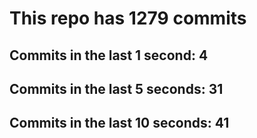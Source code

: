 # This repo has 1279 commits

## Commits in the last 1 second: 4
## Commits in the last 5 seconds: 31
## Commits in the last 10 seconds: 41

